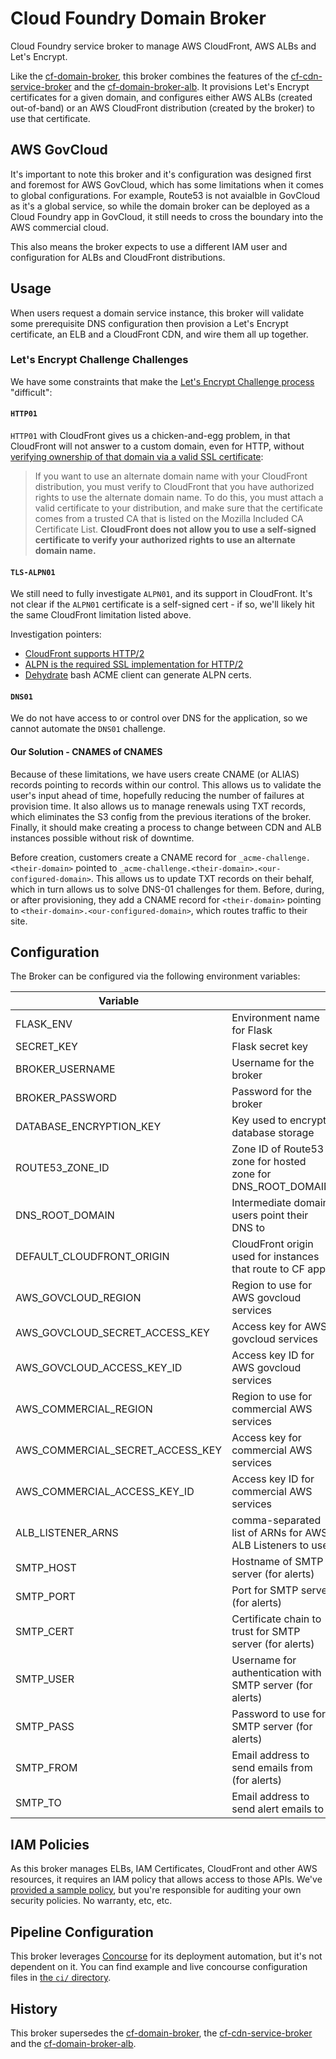 # Cloud Foundry Domain Broker

Cloud Foundry service broker to manage AWS CloudFront, AWS ALBs and Let's Encrypt.

Like the [cf-domain-broker](https://github.com/18F/cf-domain-broker), this
broker combines the features of the
[cf-cdn-service-broker](https://github.com/18F/cf-cdn-service-broker) and
the [cf-domain-broker-alb](https://github.com/18F/cf-domain-broker-alb). It
provisions Let's Encrypt certificates for a given domain, and configures
either AWS ALBs (created out-of-band) or an AWS CloudFront distribution
(created by the broker) to use that certificate.

## AWS GovCloud

It's important to note this broker and it's configuration was designed first
and foremost for AWS GovCloud, which has some limitations when it comes to
global configurations. For example, Route53 is not avaialble in GovCloud as
it's a global service, so while the domain broker can be deployed as a Cloud
Foundry app in GovCloud, it still needs to cross the boundary into the AWS
commercial cloud.

This also means the broker expects to use a different IAM user and configuration
for ALBs and CloudFront distributions.

## Usage

When users request a domain service instance, this broker will validate some
prerequisite DNS configuration then provision a Let's Encrypt certificate, 
an ELB and a CloudFront CDN, and wire them all up together. 

### Let's Encrypt Challenge Challenges

We have some constraints that make the [Let's Encrypt Challenge
process](https://letsencrypt.org/docs/challenge-types/) "difficult":

#### `HTTP01`

`HTTP01` with CloudFront gives us a chicken-and-egg problem, in that CloudFront
will not answer to a custom domain, even for HTTP, without [verifying ownership
of that domain via a valid SSL
certificate](https://docs.aws.amazon.com/AmazonCloudFront/latest/DeveloperGuide/cnames-and-https-requirements.html#https-requirements-certificate-issuer):

> If you want to use an alternate domain name with your CloudFront
> distribution, you must verify to CloudFront that you have authorized rights
> to use the alternate domain name. To do this, you must attach a valid
> certificate to your distribution, and make sure that the certificate comes
> from a trusted CA that is listed on the Mozilla Included CA Certificate List.
> **CloudFront does not allow you to use a self-signed certificate to verify your
> authorized rights to use an alternate domain name.**

#### `TLS-ALPN01`

We still need to fully investigate `ALPN01`, and its support in CloudFront.
It's not clear if the `ALPN01` certificate is a self-signed cert - if so, we'll
likely hit the same CloudFront limitation listed above.

Investigation pointers:

- [CloudFront supports HTTP/2](https://aws.amazon.com/about-aws/whats-new/2016/09/amazon-cloudfront-now-supports-http2/)
- [ALPN is the required SSL implementation for HTTP/2](https://en.wikipedia.org/wiki/Application-Layer_Protocol_Negotiation)
- [Dehydrate](https://github.com/lukas2511/dehydrated/blob/master/docs/tls-alpn.md) bash ACME client can generate ALPN certs.

#### `DNS01`

We do not have access to or control over DNS for the application, so we cannot
automate the `DNS01` challenge.

#### Our Solution - CNAMES of CNAMES

Because of these limitations, we have users create CNAME (or ALIAS) records pointing
to records within our control. This allows us to validate the user's input ahead of time,
hopefully reducing the number of failures at provision time. It also allows us to manage
renewals using TXT records, which eliminates the S3 config from the previous iterations
of the broker. Finally, it should make creating a process to change between CDN and ALB
instances possible without risk of downtime.

Before creation, customers create a CNAME record for `_acme-challenge.<their-domain>`
pointed to `_acme-challenge.<their-domain>.<our-configured-domain>`. This allows us to
update TXT records on their behalf, which in turn allows us to solve DNS-01 challenges for
them.
Before, during, or after provisioning, they add a CNAME record for `<their-domain>` pointing
to `<their-domain>.<our-configured-domain>`, which routes traffic to their site.

## Configuration

The Broker can be configured via the following environment variables:

| Variable                         |                                                             |
| ---------------------------------|-------------------------------------------------------------|
| FLASK_ENV                        | Environment name for Flask                                  |
| SECRET_KEY                       | Flask secret key                                            |
| BROKER_USERNAME                  | Username for the broker                                     |
| BROKER_PASSWORD                  | Password for the broker                                     |
| DATABASE_ENCRYPTION_KEY          | Key used to encrypt database storage                        |
| ROUTE53_ZONE_ID                  | Zone ID of Route53 zone for hosted zone for DNS_ROOT_DOMAIN |
| DNS_ROOT_DOMAIN                  | Intermediate domain users point their DNS to                |
| DEFAULT_CLOUDFRONT_ORIGIN        | CloudFront origin used for instances that route to CF apps  |
| AWS_GOVCLOUD_REGION              | Region to use for AWS govcloud services                     |
| AWS_GOVCLOUD_SECRET_ACCESS_KEY   | Access key for AWS govcloud services                        |
| AWS_GOVCLOUD_ACCESS_KEY_ID       | Access key ID for AWS govcloud services                     |
| AWS_COMMERCIAL_REGION            | Region to use for commercial AWS services                   |
| AWS_COMMERCIAL_SECRET_ACCESS_KEY | Access key for commercial AWS services                      |
| AWS_COMMERCIAL_ACCESS_KEY_ID     | Access key ID for commercial AWS services                   |
| ALB_LISTENER_ARNS                | comma-separated list of ARNs for AWS ALB Listeners to use   |
| SMTP_HOST                        | Hostname of SMTP server (for alerts)                        |
| SMTP_PORT                        | Port for SMTP server (for alerts)                           |
| SMTP_CERT                        | Certificate chain to trust for SMTP server (for alerts)     |
| SMTP_USER                        | Username for authentication with SMTP server (for alerts)   |
| SMTP_PASS                        | Password to use for SMTP server (for alerts)                |
| SMTP_FROM                        | Email address to send emails from (for alerts)              |
| SMTP_TO                          | Email address to send alert emails to                       |

## IAM Policies

As this broker manages ELBs, IAM Certificates, CloudFront and other
AWS resources, it requires an IAM policy that allows access to those APIs.
We've [provided a sample policy](/doc/sample_iam_policy.json), but you're
responsible for auditing your own security policies. No warranty, etc, etc.

## Pipeline Configuration

This broker leverages [Concourse](https://concourse-ci.org) for its deployment
automation, but it's not dependent on it. You can find example and live
concourse configuration files in [the `ci/` directory](/ci).

## History

This broker supersedes the
[cf-domain-broker](https://github.com/18F/cf-domain-broker), the
[cf-cdn-service-broker](https://github.com/18F/cf-cdn-service-broker) and
the [cf-domain-broker-alb](https://github.com/18F/cf-domain-broker-alb).
